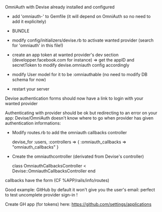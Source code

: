 OmniAuth with Devise already installed and configured


- add 'omniauth-<provider>' to Gemfile
(it will depend on OmniAuth so no need to add it explicitely)
- BUNDLE
- modify config/initializers/devise.rb
to activate wanted provider (search for 'omniauth' in this file!)
- create an app token at wanted provider's dev section (developper.facebook.com for instance)
=> get the appID and secretToken to modify devise.omniauth config accordingly
- modify User model for it to be :omniauthable
(no need to modify DB schema for now)

- restart your server

Devise authentication forms should now have a 
link to login with your wanted provider

Authenticating with provider should be ok but redirecting to an error on your app:
Devise/OmniAuth doesn't know where to go when provider has given authentication informations:

- Modify routes.rb to add the omniauth callbacks controller

  devise_for :users, :controllers => { :omniauth_callbacks => "omniauth_callbacks" }

- Create the omniauthcontroller (derivated from Devise's controller)

  class OmniauthCallbacksController < Devise::OmniauthCallbacksController
  end




callbacks have the form (CF %APP/rails/info/routes)


Good example: GitHub
by default it won't give you the user's email: perfect to test uncomplete provider sign-in !

Create GH app (for tokens) here:
https://github.com/settings/applications


